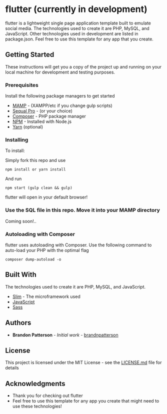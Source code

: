
# flutter (currently in development)

flutter is a lightweight single page application template built to emulate social media. The technologies used to create it are PHP, MySQL, and JavaScript. Other technologies used in development are listed in package.json. Feel free to use this template for any app that you create.

## Getting Started

These instructions will get you a copy of the project up and running on your local machine for development and testing purposes.

### Prerequisites

Install the following package managers to get started

* [MAMP](https://www.mamp.info/en/) - (XAMPP/etc if you change gulp scripts)
* [Sequal Pro](https://www.sequelpro.com/) - (or your choice)
* [Composer](https://getcomposer.org/) - PHP package manager
* [NPM](https://nodejs.org/en/) - Installed with Node.js
* [Yarn](https://getcomposer.org/) (optional)

### Installing

To install:

Simply fork this repo and use

```
npm install or yarn install
```

And run

```
npm start (gulp clean && gulp)
```

flutter will open in your default browser!

### Use the SQL file in this repo. Move it into your MAMP directory

Coming soon!..

### Autoloading with Composer

flutter uses autoloading with Composer. Use the following command to auto-load your PHP with the optimal flag

```
composer dump-autoload -o
```

## Built With
The technologies used to create it are PHP, MySQL, and JavaScript.
* [Slim](https://www.slimframework.com/) - The microframework used
* [JavaScript](https://www.javascript.com/)
* [Sass](http://sass-lang.com/)

## Authors

* **Brandon Patterson** - *Initial work* - [brandnpatterson](https://github.com/brandnpatterson)

## License

This project is licensed under the MIT License - see the [LICENSE.md](LICENSE.md) file for details

## Acknowledgments

* Thank you for checking out flutter
* Feel free to use this template for any app you create that might need to use these technologies!
